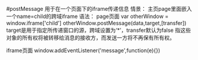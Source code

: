 #postMessage 用于在一个页面下的iframe传递信息
情景： 主页page里面嵌入一个name=child的跨域iframe
语法：
page页面
var otherWindow = window.iframe['child']
otherWindow.postMessage(data,target,[transfer])
target是用于指定所传递窗口的源，跨域设置为‘*’，transfer默认为false 指这些对象的所有权将被转移给消息的接收方，而发送一方将不再保有所有权。

iframe页面
window.addEventListener('message',function(e){})